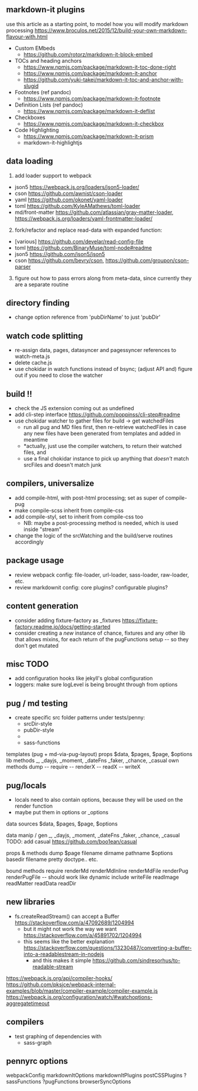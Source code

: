 ## markdown-it plugins

use this article as a starting point, to model how you will modify markdown processing
  https://www.broculos.net/2015/12/build-your-own-markdown-flavour-with.html

- Custom EMbeds
  - https://github.com/rotorz/markdown-it-block-embed
- TOCs and heading anchors
  - https://www.npmjs.com/package/markdown-it-toc-done-right
  - https://www.npmjs.com/package/markdown-it-anchor
  - https://github.com/yuki-takei/markdown-it-toc-and-anchor-with-slugid
- Footnotes (ref pandoc)
  - https://www.npmjs.com/package/markdown-it-footnote
- Definition Lists (ref pandoc)
  - https://www.npmjs.com/package/markdown-it-deflist
- Checkboxes
  - https://www.npmjs.com/package/markdown-it-checkbox
- Code Highlighting
  - https://www.npmjs.com/package/markdown-it-prism
  - markdown-it-highlightjs


## data loading

1. add loader support to webpack
  - json5 https://webpack.js.org/loaders/json5-loader/
  - cson https://github.com/awnist/cson-loader
  - yaml https://github.com/okonet/yaml-loader
  - toml https://github.com/KyleAMathews/toml-loader
  - md/front-matter https://github.com/atlassian/gray-matter-loader, https://webpack.js.org/loaders/yaml-frontmatter-loader/

2. fork/refactor and replace read-data with expanded function:
  - [various] https://github.com/develar/read-config-file
  - toml https://github.com/BinaryMuse/toml-node#readme
  - json5 https://github.com/json5/json5
  - cson https://github.com/bevry/cson, https://github.com/groupon/cson-parser

3. figure out how to pass errors along from meta-data, since currently they are a separate routine

## directory finding

- change option reference from 'pubDirName' to just 'pubDir'

## watch code splitting

- re-assign data, pages, datasyncer and pagessyncer references to watch-meta.js
- delete cache.js
- use chokidar in watch functions instead of bsync; (adjust API and) figure out if you need to close the watcher

## build !!

- check the JS extension coming out as undefined
- add cli-step interface https://github.com/poppinss/cli-step#readme
- use chokidar watcher to gather files for build -> get watchedFiles
  - run all pug and MD files first, then re-retrieve watchedFiles in case any new files have been generated from templates and added in meantime
  - *actually, just use the compiler watchers, to return their watched files, and
  - use a final chokidar instance to pick up anything that *doesn't* match srcFiles and doesn't match junk

## compilers, universalize

- add compile-html, with post-html processing; set as super of compile-pug
- make compile-scss inherit from compile-css
- add compile-styl, set to inherit from compile-css too
  - NB: maybe a post-processing method is needed, which is used inside "stream"
- change the logic of the srcWatching and the build/serve routines accordingly

## package usage

- review webpack config: file-loader, url-loader, sass-loader, raw-loader, etc.
- review markdownit config: core plugins? configurable plugins?


## content generation

- consider adding fixture-factory as _fixtures
  https://fixture-factory.readme.io/docs/getting-started
- consider creating a *new* instance of chance, fixtures and any other lib that allows mixins, for each return of the pugFunctions setup -- so they don't get mutated

## misc TODO

- add configuration hooks like jekyll's global configuration
- loggers: make sure logLevel is being brought through from options

## pug / md testing

- create specific src folder patterns under tests/penny:
  - srcDir-style
  - pubDir-style
  -
  - sass-functions

templates (pug + md-via-pug-layout)
  props
    $data, $pages, $page, $options
  lib methods
    _, _dayjs, _moment, _dateFns
    _faker, _chance, _casual
  own methods
    dump
    --
    require
    --
    renderX
    --
    readX
    --
    writeX

## pug/locals

- locals need to also contain options, because they will be used on the render function
- maybe put them in options or _options

data sources
  $data, $pages, $page, $options

data manip / gen
  _, _dayjs, _moment, _dateFns
  _faker, _chance, _casual
  TODO: add casual https://github.com/boo1ean/casual

props & methods
  dump
  $page
    filename
    dirname
    pathname
  $options
    basedir
    filename
    pretty
    doctype.. etc.

bound methods
  require
  renderMd
  renderMdInline
  renderMdFile
  renderPug
  renderPugFile -- should work like dynamic include
  writeFile
  readImage
  readMatter
  readData
  readDir


## new libraries

- fs.createReadStream() can accept a Buffer https://stackoverflow.com/a/47092689/1204994
  - but it might not work the way we want https://stackoverflow.com/a/45891702/1204994
  - this seems like the better explanation https://stackoverflow.com/questions/13230487/converting-a-buffer-into-a-readablestream-in-nodejs
    - and this makes it simple https://github.com/sindresorhus/to-readable-stream


https://webpack.js.org/api/compiler-hooks/
https://github.com/pksjce/webpack-internal-examples/blob/master/compiler-example/compiler-example.js
https://webpack.js.org/configuration/watch/#watchoptions-aggregatetimeout

## compilers

- test graphing of dependencies with
  - sass-graph

## pennyrc options

webpackConfig
markdownItOptions
markdownItPlugins
postCSSPlugins
?sassFunctions
?pugFunctions
browserSyncOptions
